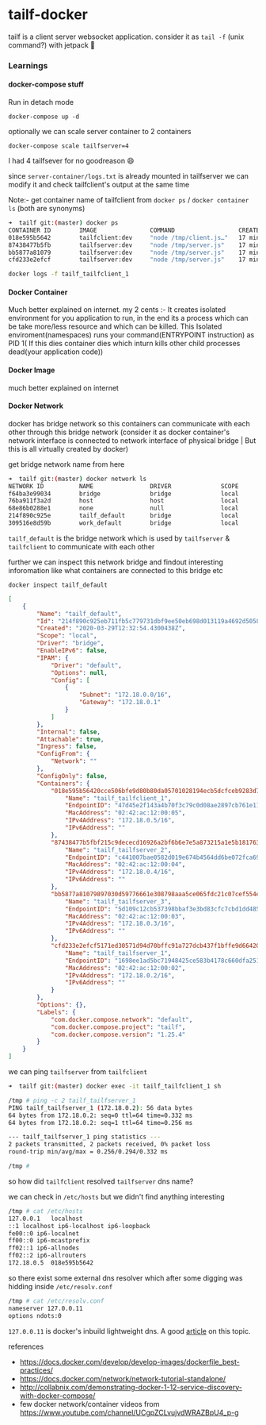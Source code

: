 # tailf-docker

tailf is a client server websocket application. consider it as `tail -f` (unix command?) with jetpack :rocket:

### Learnings

#### docker-compose stuff


Run in detach mode 
```
docker-compose up -d
```
optionally we can scale server container to 2 containers 

```
docker-compose scale tailfserver=4
```

I had 4 tailfsever for no goodreason :smile:

since `server-container/logs.txt` is already mounted in tailfserver we can modify it and check tailfclient's output at the same time

Note:- get container name of tailfclient from `docker ps` / `docker container ls` (both are synonyms)

```sh
➜  tailf git:(master) docker ps
CONTAINER ID        IMAGE               COMMAND                  CREATED             STATUS              PORTS               NAMES
018e595b5642        tailfclient:dev     "node /tmp/client.js…"   17 minutes ago      Up 17 minutes                           tailf_tailfclient_1
87438477b5fb        tailfserver:dev     "node /tmp/server.js"    17 minutes ago      Up 17 minutes       8081/tcp            tailf_tailfserver_2
bb5877a81079        tailfserver:dev     "node /tmp/server.js"    17 minutes ago      Up 17 minutes       8081/tcp            tailf_tailfserver_3
cfd233e2efcf        tailfserver:dev     "node /tmp/server.js"    17 minutes ago      Up 17 minutes       8081/tcp            tailf_tailfserver_1
```

```sh
docker logs -f tailf_tailfclient_1
```

#### Docker Container

Much better explained on internet.
my 2 cents :- It creates isolated environment for you application to run, in the end its a process which can be take more/less resource and which can be killed. This Isolated enviroment(namespaces) runs your command(ENTRYPOINT instruction) as PID 1( If this dies container dies which inturn kills other child processes dead(your application code))

#### Docker Image

much better explained on internet


#### Docker Network
docker has bridge network so this containers can communicate with each other through this bridge network (consider it as docker container's network interface is connected to network interface of physical bridge | But this is all virtually created by docker)

get bridge network name from here

```sh
➜  tailf git:(master) docker network ls
NETWORK ID          NAME                DRIVER              SCOPE
f64ba3e99034        bridge              bridge              local
76ba911f3a2d        host                host                local
68e86b0288e1        none                null                local
214f890c925e        tailf_default       bridge              local
309516e8d59b        work_default        bridge              local
```

`tailf_default` is the bridge network which is used by `tailfserver` & `tailfclient` to communicate with each other 

further we can inspect this network bridge and findout interesting inforomation like what containers are connected to this bridge etc
```
docker inspect tailf_default
```

```json
[
    {
        "Name": "tailf_default",
        "Id": "214f890c925eb711fb5c779731dbf9ee50eb698d013119a4692d50586c847d05",
        "Created": "2020-03-29T12:32:54.4300438Z",
        "Scope": "local",
        "Driver": "bridge",
        "EnableIPv6": false,
        "IPAM": {
            "Driver": "default",
            "Options": null,
            "Config": [
                {
                    "Subnet": "172.18.0.0/16",
                    "Gateway": "172.18.0.1"
                }
            ]
        },
        "Internal": false,
        "Attachable": true,
        "Ingress": false,
        "ConfigFrom": {
            "Network": ""
        },
        "ConfigOnly": false,
        "Containers": {
            "018e595b56420cce506bfe9d80b80da05701028194ecb5dcfceb9283d781dfbd": {
                "Name": "tailf_tailfclient_1",
                "EndpointID": "47d45e2f143a4b70f3c79c0d08ae2897cb761e11fa77f940579999b9933ad7a0",
                "MacAddress": "02:42:ac:12:00:05",
                "IPv4Address": "172.18.0.5/16",
                "IPv6Address": ""
            },
            "87438477b5fbf215c9dececd16926a2bf6b6e7e5a873215a1e5b1817635536be": {
                "Name": "tailf_tailfserver_2",
                "EndpointID": "c441007bae0582d019e674b4564dd6be072fca69a233106066d04b7c4f9d3337",
                "MacAddress": "02:42:ac:12:00:04",
                "IPv4Address": "172.18.0.4/16",
                "IPv6Address": ""
            },
            "bb5877a81079897030d59776661e308798aaa5ce065fdc21c07cef554e418e77": {
                "Name": "tailf_tailfserver_3",
                "EndpointID": "5d109c12cb537398bbaf3e3bd83cfc7cbd1dd48545b213cc4cff7f577794dd12",
                "MacAddress": "02:42:ac:12:00:03",
                "IPv4Address": "172.18.0.3/16",
                "IPv6Address": ""
            },
            "cfd233e2efcf5171ed30571d94d70bffc91a727dcb437f1bffe9d66420a83a95": {
                "Name": "tailf_tailfserver_1",
                "EndpointID": "1698ee1ad5bc71948425ce583b4178c660dfa251cf91377b8e036ca309fbab81",
                "MacAddress": "02:42:ac:12:00:02",
                "IPv4Address": "172.18.0.2/16",
                "IPv6Address": ""
            }
        },
        "Options": {},
        "Labels": {
            "com.docker.compose.network": "default",
            "com.docker.compose.project": "tailf",
            "com.docker.compose.version": "1.25.4"
        }
    }
]

```

we can ping `tailfserver` from `tailfclient` 

```sh
➜  tailf git:(master) docker exec -it tailf_tailfclient_1 sh

/tmp # ping -c 2 tailf_tailfserver_1
PING tailf_tailfserver_1 (172.18.0.2): 56 data bytes
64 bytes from 172.18.0.2: seq=0 ttl=64 time=0.332 ms
64 bytes from 172.18.0.2: seq=1 ttl=64 time=0.256 ms

--- tailf_tailfserver_1 ping statistics ---
2 packets transmitted, 2 packets received, 0% packet loss
round-trip min/avg/max = 0.256/0.294/0.332 ms

/tmp # 
```

so how did `tailfclient` resolved `tailfserver` dns name?

we can check in `/etc/hosts` but we didn't find anything interesting

```sh
/tmp # cat /etc/hosts
127.0.0.1	localhost
::1	localhost ip6-localhost ip6-loopback
fe00::0	ip6-localnet
ff00::0	ip6-mcastprefix
ff02::1	ip6-allnodes
ff02::2	ip6-allrouters
172.18.0.5	018e595b5642
```

so there exist some external dns resolver which after some digging was hidding inside `/etc/resolv.conf` 

```sh
/tmp # cat /etc/resolv.conf
nameserver 127.0.0.11
options ndots:0
```

`127.0.0.11` is docker's inbuild lightweight dns. A good [article](http://collabnix.com/demonstrating-docker-1-12-service-discovery-with-docker-compose/) on this topic.



references
* https://docs.docker.com/develop/develop-images/dockerfile_best-practices/
* https://docs.docker.com/network/network-tutorial-standalone/
* http://collabnix.com/demonstrating-docker-1-12-service-discovery-with-docker-compose/
* few docker network/container videos from https://www.youtube.com/channel/UCgpZCLvujvdWRAZBpU4_p-g

